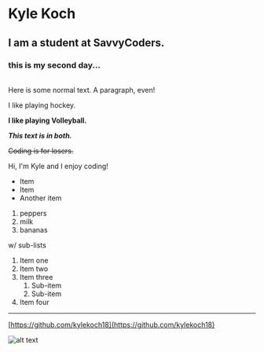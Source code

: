 # Kyle Koch

## I am a student at SavvyCoders.

### this is my second day...

###### 

Here is some normal text. A paragraph, even!

I like playing hockey.

**I like playing Volleyball.**

**_This text is in both._**

~~Coding is for losers.~~

Hi, I'm Kyle and I enjoy coding!

- Item
- Item
- Another item

1. peppers
2. milk
3. bananas

w/ sub-lists

1. Item one
2. Item two
3. Item three
   1. Sub-item
   2. Sub-item
4. Item four

---

[https://github.com/kylekoch18](https://github.com/kylekoch18)

![alt text](https://static.fashionbeans.com/wp-content/uploads/2018/09/long-hair-celebs-1.jpg)